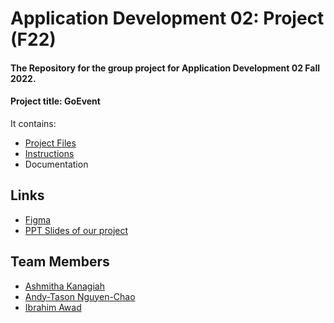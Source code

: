 # Application Development 02: Project (F22)

#### The Repository for the group project for Application Development 02 Fall 2022.
#### Project title: GoEvent


It contains:
- [Project Files](EventOrganiser)
- [Instructions](AP2_ProjectInstructions.pdf)
- Documentation


## Links
- [Figma](https://www.figma.com/file/g0b61hkbsCP8M9BsjUjNtO/AppDev02_Project?node-id=0%3A1&t=yu6WrAzntY8zmQQc-1)
- [PPT Slides of our project](https://docs.google.com/presentation/d/1NNG20O_jiEYbdI88IZISaP0RyXMZ48UT1OVE2KFKNvs/edit?usp=sharing)


## Team Members

- [Ashmitha Kanagiah](https://github.com/ashmyytaa) 
- [Andy-Tason Nguyen-Chao](https://github.com/DHay10)
- [Ibrahim Awad](https://github.com/IbramsA)
